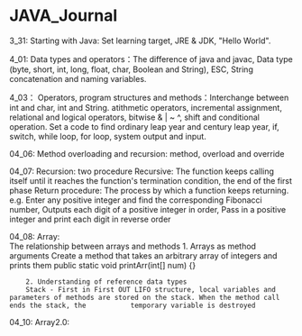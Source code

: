 
# JAVA_Journal
3_31: Starting with Java: Set learning target, JRE & JDK, "Hello World".

4_01: Data types and operators：The difference of java and javac, Data type (byte, short, int, long, float, char, Boolean and String), ESC, String concatenation         and naming variables.

4_03： Operators, program structures and methods：Interchange between int and char, int and String. atithmetic operators, incremental assignment, relational and          logical operators, bitwise & | ~ ^, shift and conditional operation. Set a code to find ordinary leap year and century leap year, if, switch, while loop,        for loop, system output and input.

04_06: Method overloading and recursion: method, overload and override

04_07:  Recursion: two procedure
        Recursive: The function keeps calling itself until it reaches the function's termination condition, the end of the first phase
        Return procedure: The process by which a function keeps returning. e.g. Enter any positive integer and find the corresponding Fibonacci number, Outputs           each digit of a positive integer in order, Pass in a positive integer and print each digit in reverse order
  
04_08: Array:   
       The relationship between arrays and methods
        1. Arrays as method arguments
       Create a method that takes an arbitrary array of integers and prints them public static void printArr(int[] num) {}
  
        2. Understanding of reference data types
        Stack - First in First OUT LIFO structure, local variables and parameters of methods are stored on the stack. When the method call ends the stack, the           temporary variable is destroyed    
        
04_10: Array2.0:
      
  

